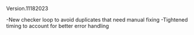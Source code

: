 Version.11182023

-New checker loop to avoid duplicates that need manual fixing
-Tightened timing to account for better error handling

